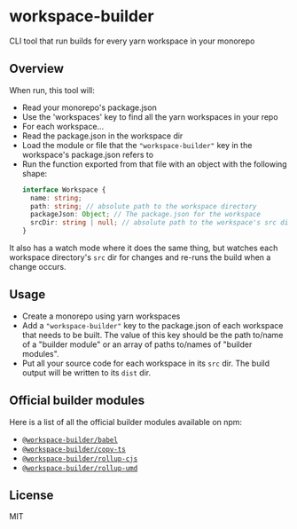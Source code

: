 # workspace-builder

CLI tool that run builds for every yarn workspace in your monorepo

## Overview

When run, this tool will:

- Read your monorepo's package.json
- Use the 'workspaces' key to find all the yarn workspaces in your repo
- For each workspace...
- Read the package.json in the workspace dir
- Load the module or file that the `"workspace-builder"` key in the workspace's package.json refers to
- Run the function exported from that file with an object with the following shape:
  ```ts
  interface Workspace {
    name: string;
    path: string; // absolute path to the workspace directory
    packageJson: Object; // The package.json for the workspace
    srcDir: string | null; // absolute path to the workspace's src directory, if it exists
  }
  ```

It also has a watch mode where it does the same thing, but watches each workspace directory's `src` dir for changes and re-runs the build when a change occurs.

## Usage

- Create a monorepo using yarn workspaces
- Add a `"workspace-builder"` key to the package.json of each workspace that needs to be built. The value of this key should be the path to/name of a "builder module" or an array of paths to/names of "builder modules".
- Put all your source code for each workspace in its `src` dir. The build output will be written to its `dist` dir.

## Official builder modules

Here is a list of all the official builder modules available on npm:

- [`@workspace-builder/babel`](https://npm.im/@workspace-builder/babel)
- [`@workspace-builder/copy-ts`](https://npm.im/@workspace-builder/copy-ts)
- [`@workspace-builder/rollup-cjs`](https://npm.im/@workspace-builder/rollup-cjs)
- [`@workspace-builder/rollup-umd`](https://npm.im/@workspace-builder/rollup-umd)

## License

MIT
